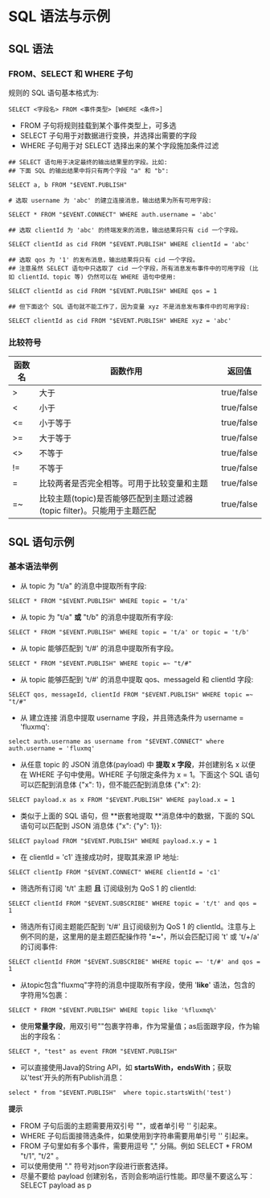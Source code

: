 # SQL 语法与示例

## SQL 语法

### FROM、SELECT 和 WHERE 子句
规则的 SQL 语句基本格式为:
```plsql
SELECT <字段名> FROM <事件类型> [WHERE <条件>]
```

- FROM 子句将规则挂载到某个事件类型上，可多选
- SELECT 子句用于对数据进行变换，并选择出需要的字段
- WHERE 子句用于对 SELECT 选择出来的某个字段施加条件过滤
```plsql
## SELECT 语句用于决定最终的输出结果里的字段。比如:
## 下面 SQL 的输出结果中将只有两个字段 "a" 和 "b":

SELECT a, b FROM "$EVENT.PUBLISH"

# 选取 username 为 'abc' 的建立连接消息，输出结果为所有可用字段:

SELECT * FROM "$EVENT.CONNECT" WHERE auth.username = 'abc'

## 选取 clientId 为 'abc' 的终端发来的消息，输出结果将只有 cid 一个字段。

SELECT clientId as cid FROM "$EVENT.PUBLISH" WHERE clientId = 'abc'

## 选取 qos 为 '1' 的发布消息，输出结果将只有 cid 一个字段。
## 注意虽然 SELECT 语句中只选取了 cid 一个字段，所有消息发布事件中的可用字段 (比如 clientId、topic 等) 仍然可以在 WHERE 语句中使用:

SELECT clientId as cid FROM "$EVENT.PUBLISH" WHERE qos = 1

## 但下面这个 SQL 语句就不能工作了，因为变量 xyz 不是消息发布事件中的可用字段:

SELECT clientId as cid FROM "$EVENT.PUBLISH" WHERE xyz = 'abc'
```

### 比较符号
| 函数名         | 函数作用                                           | 返回值         |
|-------------|------------------------------------------------|-------------|
| >           | 大于                                             | true/false  |
| \<          | 小于                                             | true/false  |
| \<=         | 小于等于                                           | true/false  |
| >=          | 大于等于                                           | true/false  |
| \<\>        | 不等于                                            | true/false  |
| !=          | 不等于                                            | true/false  |
| =           | 比较两者是否完全相等。可用于比较变量和主题                          | true/false  |
| =~          | 比较主题(topic)是否能够匹配到主题过滤器(topic filter)。只能用于主题匹配 | true/false  |


## SQL 语句示例

### 基本语法举例

- 从 topic 为 "t/a" 的消息中提取所有字段:
```plsql
SELECT * FROM "$EVENT.PUBLISH" WHERE topic = 't/a'
```

- 从 topic 为 "t/a" **或** "t/b" 的消息中提取所有字段:
```plsql
SELECT * FROM "$EVENT.PUBLISH" WHERE topic = 't/a' or topic = 't/b'
```

- 从 topic 能够匹配到 't/#' 的消息中提取所有字段。
```plsql
SELECT * FROM "$EVENT.PUBLISH" WHERE topic =~ "t/#"
```

- 从 topic 能够匹配到 't/#' 的消息中提取 qos、messageId 和 clientId 字段:
```plsql
SELECT qos, messageId, clientId FROM "$EVENT.PUBLISH" WHERE topic =~ "t/#"
```

- 从 建立连接 消息中提取 username 字段，并且筛选条件为 username = 'fluxmq':
```plsql
select auth.username as username from "$EVENT.CONNECT" where auth.username = 'fluxmq'
```

- 从任意 topic 的 JSON 消息体(payload) 中 **提取 x 字段**，并创建别名 x 以便在 WHERE 子句中使用。WHERE 子句限定条件为 x = 1。下面这个 SQL 语句可以匹配到消息体 \{"x": 1\}，但不能匹配到消息体 \{"x": 2\}:
```plsql
SELECT payload.x as x FROM "$EVENT.PUBLISH" WHERE payload.x = 1
```

- 类似于上面的 SQL 语句，但 **嵌套地提取 **消息体中的数据，下面的 SQL 语句可以匹配到 JSON 消息体 \{"x": \{"y": 1\}\}:
```plsql
SELECT payload FROM "$EVENT.PUBLISH" WHERE payload.x.y = 1
```

- 在 clientId = 'c1' 连接成功时，提取其来源 IP 地址:
```plsql
SELECT clientIp FROM "$EVENT.CONNECT" WHERE clientId = 'c1'
```

- 筛选所有订阅 't/t' 主题 **且** 订阅级别为 QoS 1 的 clientId:
```plsql
SELECT clientId FROM "$EVENT.SUBSCRIBE" WHERE topic = 't/t' and qos = 1
```

- 筛选所有订阅主题能匹配到 't/#' 且订阅级别为 QoS 1 的 clientId。注意与上例不同的是，这里用的是主题匹配操作符 **'=~'**，所以会匹配订阅 't' 或 't/+/a' 的订阅事件:
```plsql
SELECT clientId FROM "$EVENT.SUBSCRIBE" WHERE topic =~ 't/#' and qos = 1
```

- 从topic包含"fluxmq"字符的消息中提取所有字段，使用 '**like**' 语法，包含的字符用%包裹：
```plsql
SELECT * FROM "$EVENT.PUBLISH" WHERE topic like '%fluxmq%'
```

- 使用**常量字段**，用双引号""包裹字符串，作为常量值；as后面跟字段，作为输出的字段名：
```plsql
SELECT *, "test" as event FROM "$EVENT.PUBLISH"
```

- 可以直接使用Java的String API，如 **startsWith，endsWith**；获取以'test'开头的所有Publish消息：
```plsql
select * from "$EVENT.PUBLISH"  where topic.startsWith('test')
```
**提示**

- FROM 子句后面的主题需要用双引号 ""，或者单引号 '' 引起来。
- WHERE 子句后面接筛选条件，如果使用到字符串需要用单引号 '' 引起来。
- FROM 子句里如有多个事件，需要用逗号 "," 分隔。例如 SELECT * FROM "t/1", "t/2" 。
- 可以使用使用 "." 符号对json字段进行嵌套选择。
- 尽量不要给 payload 创建别名，否则会影响运行性能。即尽量不要这么写：SELECT payload as p